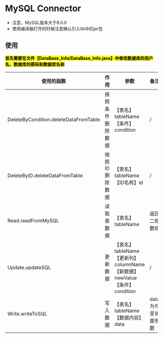 # MySQL Connector
- 注意，MySQL版本大于8.0.0
- 使用编译器打开的时候注意确认引入lib中的jar包

## 使用

<mark>**首先需要在文件【DataBase_Info/DataBase_Info.java】中修改数据库的用户名、数据库的密码和数据库名称**</mark>

|使用的函数|作用|参数|备注|
|-|-|-|-|
|DeleteByCondition.deleteDataFromTable|按照条件删除数据|【表名】tableName<br/>【条件】condition|/
|DeleteByID.deleteDataFromTable|按照ID删除数据|【表名】tableName<br/>【ID名称】id|/
|Read.readFromMySQL|读取表数据|【表名】tableName|返回二维数组
|Update.updateSQL|更新数据|【表名】tableName<br/>【更新列】columnName<br/>【新数据】newValue<br/>【条件】condition|/
|Write.writeToSQL|写入数据|【表名】tableName<br/>【数据内容】data|data为可变长度参数